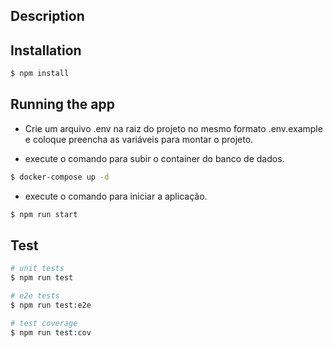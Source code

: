 ## Description



## Installation

```bash
$ npm install
```

## Running the app

- Crie um arquivo .env na raiz do projeto no mesmo formato .env.example e coloque preencha as variáveis para montar o projeto.

- execute o comando para subir o container do banco de dados.
```bash
$ docker-compose up -d

```

- execute o comando para iniciar a aplicação.
```bash
$ npm run start

```

## Test

```bash
# unit tests
$ npm run test

# e2e tests
$ npm run test:e2e

# test coverage
$ npm run test:cov
```

